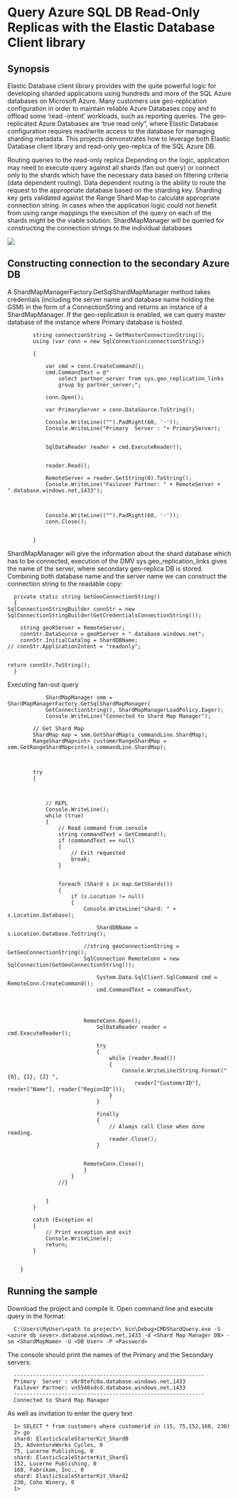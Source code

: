 # Query Azure SQL DB Read-Only Replicas with the Elastic Database Client library #



## Synopsis ##

Elastic Database  client library  provides with the quite powerful logic for developing sharded applications using hundreds and more of the SQL Azure databases on Microsoft Azure.  Many customers use geo-replication configuration in order to maintain reliable Azure Databases copy and to offload some ‘read -intent’ workloads, such as reporting queries. The geo-replicated Azure Databases are ‘true read only”, where   Elastic Database configuration requires read/write access to the database for managing sharding metadata. This projects demonstrates how to leverage both Elastic Database client library and read-only geo-replica of the SQL Azure DB.

Routing queries to the read-only replica
Depending on the logic, application may need to execute query against all shards (fan out query) or connect only to the shards which have the necessary data based on filtering criteria (data dependent routing). 
Data dependent routing is the ability to route the request to the appropriate database based on the sharding key. Sharding key gets validated against the Range Shard Map to calculate appropriate connection string. 
In cases when the application logic could not benefit from using range mappings the execution of the query on each of the shards might be the viable solution. ShardMapManager will be queried for constructing the connection strings to the individual databases 

![](https://github.com/azure-cat-emea/query-read-only-azure-db-with-elastic-scale-client-library/blob/master/ESDBgraph.jpg)

## Constructing connection to the secondary Azure DB ##

A ShardMapManagerFactory.GetSqlShardMapManager method takes credentials (including the server name and database name holding the GSM) in the form of a ConnectionString and returns an instance of a ShardMapManager.  If the geo-replication is enabled, we can query master database of the instance where Primary database is hosted. 

            string connectionString = GetMasterConnectionString();
            using (var conn = new SqlConnection(connectionString))
            
            {
 
                var cmd = conn.CreateCommand();
                cmd.CommandText = @"
                    select partner_server from sys.geo_replication_links
                    group by partner_server;";
 
                conn.Open();
 
                var PrimaryServer = conn.DataSource.ToString();
 
                Console.WriteLine(("").PadRight(60, '-'));
                Console.WriteLine("Primary  Server : "+ PrimaryServer);
       
 
                SqlDataReader reader = cmd.ExecuteReader();
 
 
                reader.Read();
 
                RemoteServer = reader.GetString(0).ToString();
                Console.WriteLine("Failover Partner: " + RemoteServer + ".database.windows.net,1433");
                
              
 
                Console.WriteLine(("").PadRight(60, '-'));
                conn.Close();
 
 
            }

ShardMapManager will give the information about the shard database which has to be connected, execution of the DMV sys.geo_replication_links gives the name of the server, where secondary geo-replica DB is stored. Combining both database name and the server name we can construct the connection string to the readable copy: 


      private static string GetGeoConnectionString()
      {
    SqlConnectionStringBuilder connStr = new SqlConnectionStringBuilder(GetCredentialsConnectionString());
    
        string geoRServer = RemoteServer;
        connStr.DataSource = geoRServer + ".database.windows.net";
        connStr.InitialCatalog = ShardDBName;
    // connStr.ApplicationIntent = "readonly";
 
 
    return connStr.ToString();
      }



Executing fan-out query

                ShardMapManager smm = ShardMapManagerFactory.GetSqlShardMapManager(
                GetConnectionString(), ShardMapManagerLoadPolicy.Eager);
                Console.WriteLine("Connected to Shard Map Manager");
 
            // Get Shard Map
            ShardMap map = smm.GetShardMap(s_commandLine.ShardMap);
            RangeShardMap<int> customerRangeShardMap = smm.GetRangeShardMap<int>(s_commandLine.ShardMap);
 
 
 
            try
            {
 
 
 
                // REPL
                Console.WriteLine();
                while (true)
                {
                    // Read command from console
                    string commandText = GetCommand();
                    if (commandText == null)
                    {
                        // Exit requested
                        break;
                    }
 
 
                    foreach (Shard s in map.GetShards())
                    {
                        if (s.Location != null)
                        {
                            Console.WriteLine("shard: " + s.Location.Database);
 
                                ShardDBName = s.Location.Database.ToString();
 
                            //string geoConnectionString = GetGeoConnectionString();
                            SqlConnection RemoteConn = new SqlConnection(GetGeoConnectionString());
                            
                                System.Data.SqlClient.SqlCommand cmd = RemoteConn.CreateCommand();
                                cmd.CommandText = commandText;
 
 
 
 
                            RemoteConn.Open();
                                SqlDataReader reader = cmd.ExecuteReader();
 
                                try
                                {
                                    while (reader.Read())
                                    {
                                        Console.WriteLine(String.Format("{0}, {1}, {2} ",
                                            reader["CustomerID"], reader["Name"], reader["RegionID"]));
                                    }
                                }
 
                                finally
                                {
                                    // Always call Close when done reading.
                                    reader.Close();
                                }
 
 
                            RemoteConn.Close();
                            }
                        }
                    //}
 
 
                }
            }
 
            catch (Exception e)
            {
                // Print exception and exit
                Console.WriteLine(e);
                return;
            }
 
 
        }


## Running the sample  ##

Download the project and compile it.  Open command line and execute query in the format:

      C:\Users\MyUser\<path to project>\ bin\Debug>CMDShardQuery.exe -S <azure db sever>.database.windows.net,1433 -d <Shard Map Manager DB> -sm <ShardMapName> -U <DB User> -P <Password> 

The console should print the names of the Primary and the Secondary servers:

      ------------------------------------------------------------
      Primary  Server : v8r8tefc0a.database.windows.net,1433
      Failover Partner: vn5546sdcd.database.windows.net,1433
      ------------------------------------------------------------
      Connected to Shard Map Manager

As well as invitation to enter the query text

      1> SELECT * from customers where customerid in (15, 75,152,168, 230)
      2> go
      shard: ElasticScaleStarterKit_Shard0
      15, AdventureWorks Cycles, 0
      75, Lucerne Publishing, 0
      shard: ElasticScaleStarterKit_Shard1
      152, Lucerne Publishing, 0
      168, Fabrikam, Inc., 0
      shard: ElasticScaleStarterKit_Shard2
      230, Coho Winery, 0
      1>

